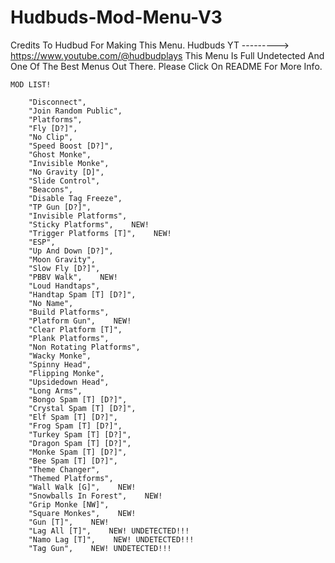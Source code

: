 # Hudbuds-Mod-Menu-V3
Credits To Hudbud For Making This Menu. Hudbuds YT ---------> https://www.youtube.com/@hudbudplays This Menu Is Full Undetected And One Of The Best Menus Out There. Please Click On README For More Info.
    
    MOD LIST!

        "Disconnect",
        "Join Random Public",
        "Platforms",
        "Fly [D?]",
        "No Clip",
        "Speed Boost [D?]",
        "Ghost Monke",
        "Invisible Monke",
        "No Gravity [D]",
        "Slide Control",
        "Beacons",
        "Disable Tag Freeze",
        "TP Gun [D?]",
        "Invisible Platforms",
        "Sticky Platforms",    NEW!
        "Trigger Platforms [T]",    NEW!
        "ESP",
        "Up And Down [D?]",
        "Moon Gravity",
        "Slow Fly [D?]",
        "PBBV Walk",    NEW!
        "Loud Handtaps",
        "Handtap Spam [T] [D?]",
        "No Name",
        "Build Platforms",
        "Platform Gun",    NEW!
        "Clear Platform [T]",
        "Plank Platforms",
        "Non Rotating Platforms",
        "Wacky Monke",
        "Spinny Head",
        "Flipping Monke",
        "Upsidedown Head",
        "Long Arms",
        "Bongo Spam [T] [D?]",
        "Crystal Spam [T] [D?]",
        "Elf Spam [T] [D?]",
        "Frog Spam [T] [D?]",
        "Turkey Spam [T] [D?]",
        "Dragon Spam [T] [D?]",
        "Monke Spam [T] [D?]",
        "Bee Spam [T] [D?]",
        "Theme Changer",
        "Themed Platforms", 
        "Wall Walk [G]",    NEW!
        "Snowballs In Forest",    NEW!
        "Grip Monke [NW]", 
        "Square Monkes",    NEW!
        "Gun [T]",    NEW!
        "Lag All [T]",    NEW! UNDETECTED!!!
        "Namo Lag [T]",    NEW! UNDETECTED!!!
        "Tag Gun",    NEW! UNDETECTED!!!
